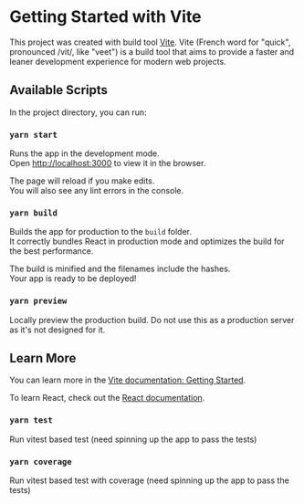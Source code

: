 # Getting Started with Vite

This project was created with build tool [Vite](https://v2.vitejs.dev/).
Vite (French word for "quick", pronounced /vit/, like "veet") is a build tool that aims to provide a faster and leaner development experience for modern web projects.

## Available Scripts

In the project directory, you can run:

### `yarn start`

Runs the app in the development mode.\
Open [http://localhost:3000](http://localhost:3000) to view it in the browser.

The page will reload if you make edits.\
You will also see any lint errors in the console.

### `yarn build`

Builds the app for production to the `build` folder.\
It correctly bundles React in production mode and optimizes the build for the best performance.

The build is minified and the filenames include the hashes.\
Your app is ready to be deployed!

### `yarn preview`

Locally preview the production build. Do not use this as a production server as it's not designed for it.

## Learn More

You can learn more in the [Vite documentation: Getting Started](https://v2.vitejs.dev/guide/).

To learn React, check out the [React documentation](https://reactjs.org/).

### `yarn test`

Run vitest based test (need spinning up the app to pass the tests)

### `yarn coverage`

Run vitest based test with coverage (need spinning up the app to pass the tests)
